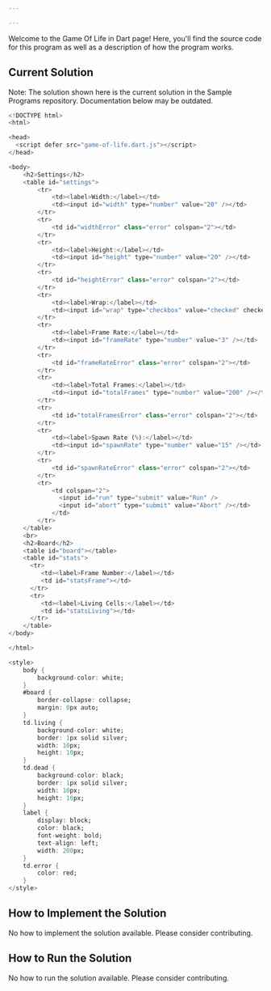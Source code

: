 ```yaml
---

---
```


Welcome to the Game Of Life in Dart page! Here, you'll find the source code for this program as well as a description of how the program works.

## Current Solution

Note: The solution shown here is the current solution in the Sample Programs repository. Documentation below may be outdated.

```Dart
<!DOCTYPE html>
<html>

<head>
  <script defer src="game-of-life.dart.js"></script>
</head>

<body>
    <h2>Settings</h2>
    <table id="settings">
        <tr>
            <td><label>Width:</label></td>
            <td><input id="width" type="number" value="20" /></td>
        </tr>
        <tr>
            <td id="widthError" class="error" colspan="2"></td>
        </tr>
        <tr>
            <td><label>Height:</label></td>
            <td><input id="height" type="number" value="20" /></td>
        </tr>
        <tr>
            <td id="heightError" class="error" colspan="2"></td>
        </tr>
        <tr>
            <td><label>Wrap:</label></td>
            <td><input id="wrap" type="checkbox" value="checked" checked/></td>
        </tr>
        <tr>
            <td><label>Frame Rate:</label></td>
            <td><input id="frameRate" type="number" value="3" /></td>
        </tr>
        <tr>
            <td id="frameRateError" class="error" colspan="2"></td>
        </tr>
        <tr>
            <td><label>Total Frames:</label></td>
            <td><input id="totalFrames" type="number" value="200" /></td>
        </tr>
        <tr>
            <td id="totalFramesError" class="error" colspan="2"></td>
        </tr>
        <tr>
            <td><label>Spawn Rate (%):</label></td>
            <td><input id="spawnRate" type="number" value="15" /></td>
        </tr>
        <tr>
            <td id="spawnRateError" class="error" colspan="2"></td>
        </tr>
        <tr>
            <td colspan="2">
              <input id="run" type="submit" value="Run" />
              <input id="abort" type="submit" value="Abort" /></td>
            </td>
        </tr>
    </table>
    <br>
    <h2>Board</h2>
    <table id="board"></table>
    <table id="stats">
      <tr>
         <td><label>Frame Number:</label></td>
         <td id="statsFrame"></td>
      </tr>
      <tr>
         <td><label>Living Cells:</label></td>
         <td id="statsLiving"></td>
      </tr>
    </table>
</body>

</html>

<style>
    body {
        background-color: white;
    }
    #board {
        border-collapse: collapse;
        margin: 0px auto;
    }
    td.living {
        background-color: white;
        border: 1px solid silver;
        width: 10px;
        height: 10px;
    }
    td.dead {
        background-color: black;
        border: 1px solid silver;
        width: 10px;
        height: 10px;
    }
    label {
        display: block;
        color: black;
        font-weight: bold;
        text-align: left;
        width: 200px;
    }
    td.error {
        color: red;
    }
</style>

```

## How to Implement the Solution

No how to implement the solution available. Please consider contributing.

## How to Run the Solution

No how to run the solution available. Please consider contributing.